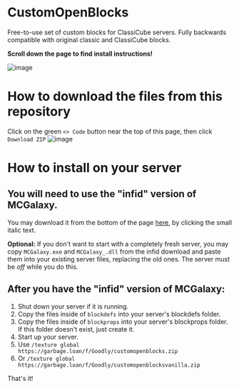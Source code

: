# CustomOpenBlocks
Free-to-use set of custom blocks for ClassiCube servers. Fully backwards compatible with original classic and ClassiCube blocks.

**Scroll down the page to find install instructions!**

![image](https://github.com/NotAwesome2/CustomOpenBlocks/assets/7892772/ca35008b-2a7a-4a1c-a01c-6b14341656bc)

# How to download the files from this repository

Click on the green `<> Code` button near the top of this page, then click `Download ZIP`
![image](https://github.com/user-attachments/assets/1739d1c6-f05d-4d4f-bd9b-78e9db2e62de)


# How to install on your server
## You will need to use the "infid" version of MCGalaxy.
You may download it from the bottom of the page [here](https://www.classicube.net/mcg/download/), by clicking the small italic text.

**Optional:** If you don't want to start with a completely fresh server, you may copy `MCGalaxy.exe` and `MCGalaxy_.dll` from the infid download and paste them into your existing server files, replacing the old ones. The server must be *off* while you do this.

## After you have the "infid" version of MCGalaxy:
1. Shut down your server if it is running.
2. Copy the files inside of `blockdefs` into your server's blockdefs folder.
3. Copy the files inside of `blockprops` into your server's blockprops folder. If this folder doesn't exist, just create it.
4. Start up your server.
5. Use `/texture global https://garbage.loan/f/Goodly/customopenblocks.zip`
6. Or `/texture global https://garbage.loan/f/Goodly/customopenblocksvanilla.zip`

That's it! 
